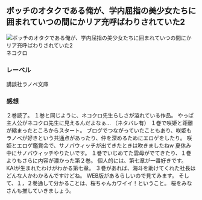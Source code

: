 ## ボッチのオタクである俺が、学内屈指の美少女たちに囲まれていつの間にかリア充呼ばわりされていた2
![ボッチのオタクである俺が、学内屈指の美少女たちに囲まれていつの間にかリア充呼ばわりされていた2](https://imgur.com/BuwupK2.png)
ネコクロ
### レーベル
講談社ラノベ文庫
### 感想
２巻読了。 
１巻と同じように、ネコクロ先生らしさが溢れている作品。
やっぱ主人公がネコクロ先生に見えるんだよなぁ…
（ネタバレ有）
１巻で咲姫と距離が縮まったところからスタート。
ブログでつながっていたこともあり、咲姫もラノベが好きという共通点があったり、仲を深めるためにエロゲをしたり。
咲姫とエロゲ鑑賞会で、サノバウィッチが出てきたときは吹きましたねw
夏休み中にサノバウィッチやりたいです。
１巻でいじめてた雲母がでてきたり、１巻よりもさらに内容が濃かった第２巻。
個人的には、第七章が一番好きです。
KAIが生まれたわけがわかる第七章。
３巻があれば、海斗を助けてくれた社長はどんな人かわかるんですけどね。
WEB版があるらしいので見てみます。
そして、１，２巻通して分かることは、桜ちゃんカワイイ！ということ。
桜をみなさんも推していきましょう。